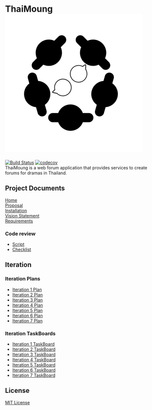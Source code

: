 # ThaiMoung ![ThaiMoungLOGO](Logo/LOGO-thaimoung_2.png)
[![Build Status](https://app.travis-ci.com/Jakarin-Jojo/ThaiMoung.svg?branch=master)](https://app.travis-ci.com/Jakarin-Jojo/ThaiMoung)
[![codecov](https://codecov.io/gh/Jakarin-Jojo/ThaiMoung/branch/master/graph/badge.svg?token=TVQ33DAQ9M)](https://codecov.io/gh/Jakarin-Jojo/ThaiMoung)  
ThaiMoung is a web forum application that provides services to create forums for dramas in Thailand.

## Project Documents

[Home](../../wiki/Home)  
[Proposal](https://docs.google.com/document/d/1rzrv2o_gZU1Uh3EQ-Ona6EIYkrj8onRlVrpoh9FInAI/edit#)  
[Installation](../../wiki/Installation)  
[Vision Statement](../../wiki/Vision%20Statement)  
[Requirements](../../wiki/Requirements)   

### Code review
* [Script](../../wiki/Script)  
* [Checklist](../../wiki/Checklist)  

## Iteration

### Iteration Plans  
* [Iteration 1 Plan](../../wiki/Iteration%201%20Plan)  
* [Iteration 2 Plan](../../wiki/Iteration%202%20Plan)  
* [Iteration 3 Plan](../../wiki/Iteration%203%20Plan)
* [Iteration 4 Plan](../../wiki/Iteration%204%20Plan) 
* [Iteration 5 Plan](../../wiki/Iteration%205%20Plan)
* [Iteration 6 Plan](../../wiki/Iteration%206%20Plan)
* [Iteration 7 Plan](../../wiki/Iteration%207%20Plan)

### Iteration TaskBoards  
* [Iteration 1 TaskBoard](../../projects/2)  
* [Iteration 2 TaskBoard](../../projects/3)  
* [Iteration 3 TaskBoard](../../projects/5)  
* [Iteration 4 TaskBoard](../../projects/6)
* [Iteration 5 TaskBoard](../../projects/7)
* [Iteration 6 TaskBoard](../../projects/8)
* [Iteration 7 TaskBoard](../../projects/9)
## License
[MIT License](https://github.com/Jakarin-Jojo/ThaiMoung/blob/master/LICENSE)
